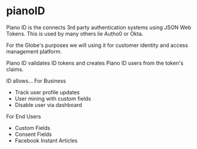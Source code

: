 # pianoID

Piano ID is the connects 3rd party authentication systems using JSON Web Tokens.
This is used by many others lie Autho0 or Okta.

For the Globe's purposes we will using it for customer identity and access management platform.

Piano ID validates ID tokens and creates Piano ID users from the token's claims.

ID allows...
For Business
* Track user profile updates
* User mining with custom fields
* Disable user via dashboard

For End Users
* Custom Fields
* Consent Fields
* Facebook Instant Articles